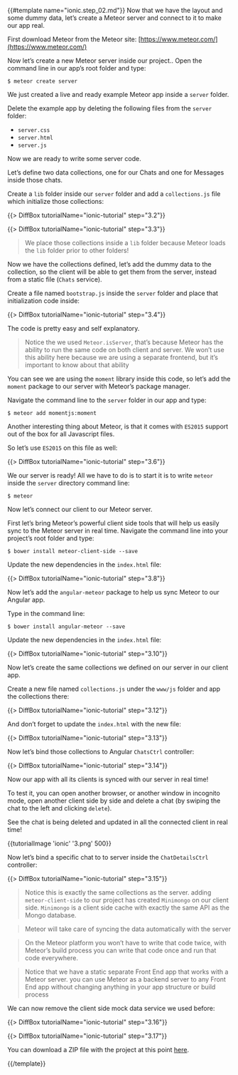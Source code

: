 {{#template name="ionic.step_02.md"}}
Now that we have the layout and some dummy data, let’s create a Meteor server and connect to it to make our app real.

First download Meteor from the Meteor site: [https://www.meteor.com/](https://www.meteor.com/)

Now let’s create a new Meteor server inside our project..
Open the command line in our app’s root folder and type:

    $ meteor create server

We just created a live and ready example Meteor app inside a `server` folder.

Delete the example app by deleting the following files from the `server` folder:

* `server.css`
* `server.html`
* `server.js`

Now we are ready to write some server code.

Let’s define two data collections, one for our Chats and one for Messages inside those chats.

Create a `lib` folder inside our `server` folder and add a `collections.js` file which initialize those collections:

{{> DiffBox tutorialName="ionic-tutorial" step="3.2"}}

{{> DiffBox tutorialName="ionic-tutorial" step="3.3"}}

> We place those collections inside a `lib` folder because Meteor loads the `lib` folder prior to other folders!

Now we have the collections defined, let’s add the dummy data to the collection, so the client will be able to get them from the server, instead from a static file (`Chats` service).

Create a file named `bootstrap.js` inside the `server` folder and place that initialization code inside:

{{> DiffBox tutorialName="ionic-tutorial" step="3.4"}}

The code is pretty easy and self explanatory.

> Notice the we used `Meteor.isServer`, that’s because Meteor has the ability to run the same code on both client and server. We won’t use this ability here because we are using a separate frontend, but it’s important to know about that ability

You can see we are using the `moment` library inside this code, so let’s add the `moment` package to our server with Meteor’s package manager.

Navigate the command line to the `server` folder in our app and type:

    $ meteor add momentjs:moment

Another interesting thing about Meteor, is that it comes with `ES2015` support out of the box for all Javascript files.

So let’s use `ES2015` on this file as well:

{{> DiffBox tutorialName="ionic-tutorial" step="3.6"}}

We our server is ready!
All we have to do is to start it is to write `meteor` inside the `server` directory command line:

    $ meteor

Now let’s connect our client to our Meteor server.

First let’s bring Meteor’s powerful client side tools that will help us easily sync to the Meteor server in real time.
Navigate the command line into your project’s root folder and type:

    $ bower install meteor-client-side --save

Update the new dependencies in the `index.html` file:

{{> DiffBox tutorialName="ionic-tutorial" step="3.8"}}

Now let’s add the `angular-meteor` package to help us sync Meteor to our Angular app.

Type in the command line:

    $ bower install angular-meteor --save

Update the new dependencies in the `index.html` file:

{{> DiffBox tutorialName="ionic-tutorial" step="3.10"}}

Now let’s create the same collections we defined on our server in our client app.

Create a new file named `collections.js` under the `www/js` folder and app the collections there:

{{> DiffBox tutorialName="ionic-tutorial" step="3.12"}}

And don’t forget to update the `index.html` with the new file:

{{> DiffBox tutorialName="ionic-tutorial" step="3.13"}}

Now let’s bind those collections to Angular `ChatsCtrl` controller:

{{> DiffBox tutorialName="ionic-tutorial" step="3.14"}}

Now our app with all its clients is synced with our server in real time!

To test it, you can open another browser, or another window in incognito mode, open another client side by side and delete a chat (by swiping the chat to the left and clicking `delete`).

See the chat is being deleted and updated in all the connected client in real time!

{{tutorialImage 'ionic' '3.png' 500}}

Now let’s bind a specific chat to to server inside the `ChatDetailsCtrl` controller:

{{> DiffBox tutorialName="ionic-tutorial" step="3.15"}}

> Notice this is exactly the same collections as the server. adding `meteor-client-side` to our project has created `Minimongo` on our client side. `Minimongo` is a client side cache with exactly the same API as the Mongo database.

> Meteor will take care of syncing the data automatically with the server

> On the Meteor platform you won’t have to write that code twice, with Meteor’s build process you can write that code once and run that code everywhere.

> Notice that we have a static separate Front End app that works with a Meteor server. you can use Meteor as a backend server to any Front End app without changing anything in your app structure or build process

We can now remove the client side mock data service we used before:

{{> DiffBox tutorialName="ionic-tutorial" step="3.16"}}

{{> DiffBox tutorialName="ionic-tutorial" step="3.17"}}

You can download a ZIP file with the project at this point [here](https://github.com/idanwe/ionic-cli-meteor-whatsapp-tutorial/archive/3f74094749b2ccef9e03fb32903c676b6176d915.zip).

{{/template}}
